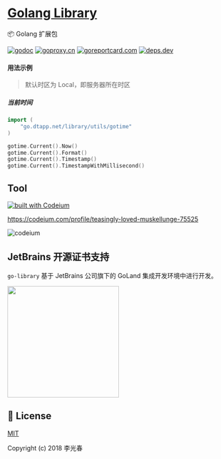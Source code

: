 <h1>
<a href="https://www.dtapp.net/">Golang Library</a>
</h1>

📦 Golang 扩展包

[comment]: <> (go)
[![godoc](https://pkg.go.dev/badge/github.com/dtapps/go-library?status.svg)](https://pkg.go.dev/github.com/dtapps/go-library)
[![goproxy.cn](https://goproxy.cn/stats/github.com/dtapps/go-library/badges/download-count.svg)](https://goproxy.cn/stats/github.com/dtapps/go-library)
[![goreportcard.com](https://goreportcard.com/badge/github.com/dtapps/go-library)](https://goreportcard.com/report/github.com/dtapps/go-library)
[![deps.dev](https://img.shields.io/badge/deps-go-red.svg)](https://deps.dev/go/github.com%2Fdtapps%2Fgo-library)

#### 用法示例

> 默认时区为 Local，即服务器所在时区

##### 当前时间

```go
import (
	"go.dtapp.net/library/utils/gotime"
)

gotime.Current().Now()
gotime.Current().Format()
gotime.Current().Timestamp()
gotime.Current().TimestampWithMillisecond()
```

## Tool

[![built with Codeium](https://codeium.com/badges/main)](https://codeium.com)

https://codeium.com/profile/teasingly-loved-muskellunge-75525

<img src="https://codeium.com/profile/teasingly-loved-muskellunge-75525/card.png" alt="codeium">

## JetBrains 开源证书支持

`go-library` 基于 JetBrains 公司旗下的 GoLand 集成开发环境中进行开发。

<a href="https://www.jetbrains.com/?from=go-library" target="_blank">
<img src="https://user-images.githubusercontent.com/16093106/208018478-27f4911e-9543-4799-a595-8fe4a91b182b.png" width="250" align="middle"/>
</a>

## 🔑 License

[MIT](https://github.com/dtapps/go-library/blob/master/LICENSE)

Copyright (c) 2018 李光春